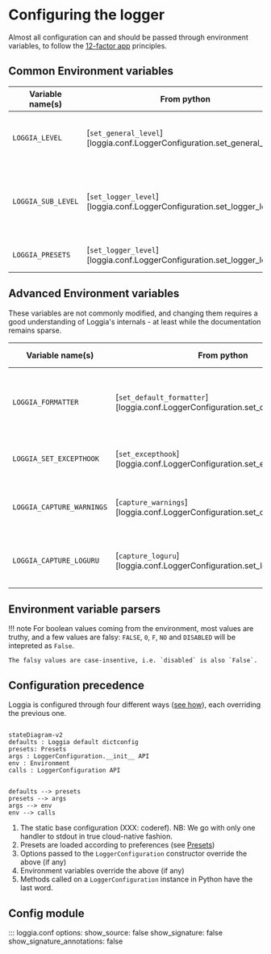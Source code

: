 # Configuring the logger

Almost all configuration can and should be passed through environment variables, to follow the [12-factor app](https://12factor.net/) principles.

## Common Environment variables

| Variable name(s) | From python | Default value | Description |
|------------------|---|------------|-------------|
| `LOGGIA_LEVEL` | [`set_general_level`][loggia.conf.LoggerConfiguration.set_general_level] |`INFO` | The log level number or name. See [log levels](/log_levels) |
| `LOGGIA_SUB_LEVEL` | [`set_logger_level`][loggia.conf.LoggerConfiguration.set_logger_level] |`INFO` | The log level number or name for any given named logger. |
| `LOGGIA_PRESETS` | [`set_logger_level`][loggia.conf.LoggerConfiguration.set_logger_level] | `prod` | Preferences for Loggia [Presets](/presets) |

## Advanced Environment variables

These variables are not commonly modified, and changing them requires a good
understanding of Loggia's internals - at least while the documentation remains
sparse.

| Variable name(s) | From python | Default value | Description |
|------------------|---|------------|-------------|
| `LOGGIA_FORMATTER` | [`set_default_formatter`][loggia.conf.LoggerConfiguration.set_default_formatter] | (unset) | The fully qualified name of a `logging.Formatter` - see `loggia.formatters` for available options.  |
| `LOGGIA_SET_EXCEPTHOOK` | [`set_excepthook`][loggia.conf.LoggerConfiguration.set_excepthook] | `True` | Whether the logger should set the `sys.excepthook`. |
| `LOGGIA_CAPTURE_WARNINGS` | [`capture_warnings`][loggia.conf.LoggerConfiguration.set_capture_warnings] | `True` | Whether the logger should capture warnings from the `warnings` module. |
| `LOGGIA_CAPTURE_LOGURU` | [`capture_loguru`][loggia.conf.LoggerConfiguration.set_loguru_capture] | `True` | Whether the logger should capture logs emitted through loguru. |

## Environment variable parsers

!!! note
    For boolean values coming from the environment, most values are truthy, and a few
    values are falsy: `FALSE`, `0`, `F`, `NO` and `DISABLED` will be intepreted as `False`.

    The falsy values are case-insentive, i.e. `disabled` is also `False`.

## Configuration precedence

Loggia is configured through four different ways ([see how](loggia.conf.LoggerConfiguration.__init__)), each overriding the previous one.

``` mermaid

stateDiagram-v2
defaults : Loggia default dictconfig
presets: Presets
args : LoggerConfiguration.__init__ API
env : Environment
calls : LoggerConfiguration API


defaults --> presets
presets --> args
args --> env
env --> calls
```

 1. The static base configuration (XXX: coderef). NB: We go with only one handler to stdout in true cloud-native fashion.
 2. Presets are loaded according to preferences (see [Presets](/presets))
 3. Options passed to the `LoggerConfiguration` constructor override the above (if any)
 4. Environment variables override the above (if any)
 5. Methods called on a `LoggerConfiguration` instance in Python have the last word.


## Config module

::: loggia.conf
    options:
        show_source: false
        show_signature: false
        show_signature_annotations: false
        <!-- members:
          - LoggerConfiguration
          - load_config -->
